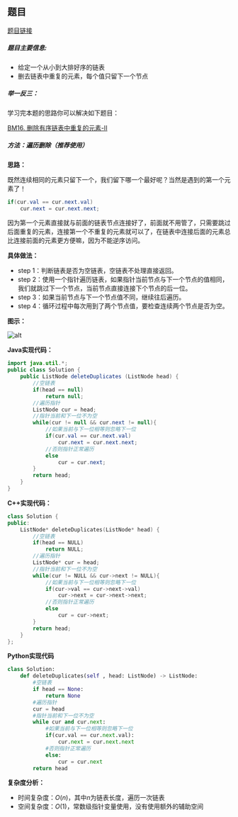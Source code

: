 ## 题目
[题目链接](https://www.nowcoder.com/practice/c087914fae584da886a0091e877f2c79?tpId=295&tqId=664&sourceUrl=/exam/oj&channenl=wgithub&fromPut=wgithub)

##### 题目主要信息:
- 给定一个从小到大排好序的链表
- 删去链表中重复的元素，每个值只留下一个节点

##### 举一反三：

学习完本题的思路你可以解决如下题目：

[BM16. 删除有序链表中重复的元素-II](https://www.nowcoder.com/practice/71cef9f8b5564579bf7ed93fbe0b2024?tpId=295&tqId=663)

##### 方法：遍历删除（推荐使用）
**思路：**

既然连续相同的元素只留下一个，我们留下哪一个最好呢？当然是遇到的第一个元素了！

```java
if(cur.val == cur.next.val) 
    cur.next = cur.next.next;
```

因为第一个元素直接就与前面的链表节点连接好了，前面就不用管了，只需要跳过后面重复的元素，连接第一个不重复的元素就可以了，在链表中连接后面的元素总比连接前面的元素更方便嘛，因为不能逆序访问。

**具体做法：**

- step 1：判断链表是否为空链表，空链表不处理直接返回。
- step 2：使用一个指针遍历链表，如果指针当前节点与下一个节点的值相同，我们就跳过下一个节点，当前节点直接连接下个节点的后一位。
- step 3：如果当前节点与下一个节点值不同，继续往后遍历。
- step 4：循环过程中每次用到了两个节点值，要检查连续两个节点是否为空。

**图示：**

![alt](https://uploadfiles.nowcoder.com/images/20220225/397721558_1645758612227/5ACEE4D24C4C24B71428151017FE8C9F)

**Java实现代码：**
```java
import java.util.*;
public class Solution {
    public ListNode deleteDuplicates (ListNode head) {
        //空链表
        if(head == null) 
            return null;
        //遍历指针
        ListNode cur = head; 
        //指针当前和下一位不为空
        while(cur != null && cur.next != null){ 
            //如果当前与下一位相等则忽略下一位
            if(cur.val == cur.next.val) 
                cur.next = cur.next.next;
            //否则指针正常遍历
            else 
                cur = cur.next;
        }
        return head;
    }
}
```
**C++实现代码：**
```cpp
class Solution {
public:
    ListNode* deleteDuplicates(ListNode* head) {
        //空链表
        if(head == NULL) 
            return NULL;
        //遍历指针
        ListNode* cur = head; 
        //指针当前和下一位不为空
        while(cur != NULL && cur->next != NULL){ 
            //如果当前与下一位相等则忽略下一位
            if(cur->val == cur->next->val) 
                cur->next = cur->next->next;
            //否则指针正常遍历
            else 
                cur = cur->next;
        }
        return head;
    }
};
```
**Python实现代码**
```python
class Solution:
    def deleteDuplicates(self , head: ListNode) -> ListNode:
        #空链表
        if head == None: 
            return None
        #遍历指针
        cur = head 
        #指针当前和下一位不为空
        while cur and cur.next: 
            #如果当前与下一位相等则忽略下一位
            if(cur.val == cur.next.val):  
                cur.next = cur.next.next
            #否则指针正常遍历
            else: 
                cur = cur.next
        return head
```
**复杂度分析：**
- 时间复杂度：$O(n)$，其中$n$为链表长度，遍历一次链表
- 空间复杂度：$O(1)$，常数级指针变量使用，没有使用额外的辅助空间